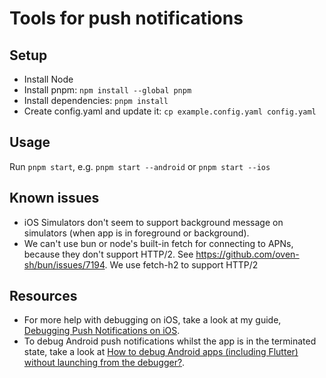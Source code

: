 # Tools for push notifications

## Setup

- Install Node
- Install pnpm: `npm install --global pnpm`
- Install dependencies: `pnpm install`
- Create config.yaml and update it: `cp example.config.yaml config.yaml`

## Usage

Run `pnpm start`, e.g. `pnpm start --android` or `pnpm start --ios`

## Known issues

- iOS Simulators don't seem to support background message on simulators (when app is in foreground or background).
- We can't use bun or node's built-in fetch for connecting to APNs, because they don't support HTTP/2. See https://github.com/oven-sh/bun/issues/7194. We use fetch-h2 to support HTTP/2

## Resources

- For more help with debugging on iOS, take a look at my
guide, [Debugging Push Notifications on iOS](https://orth.uk/ios-push-notifications-debugging).
- To debug Android push notifications whilst the app is in the terminated state, take a look at [How to debug Android apps (including Flutter) without launching from the debugger?](https://orth.uk/debug-android-and-flutter-from-launch).

